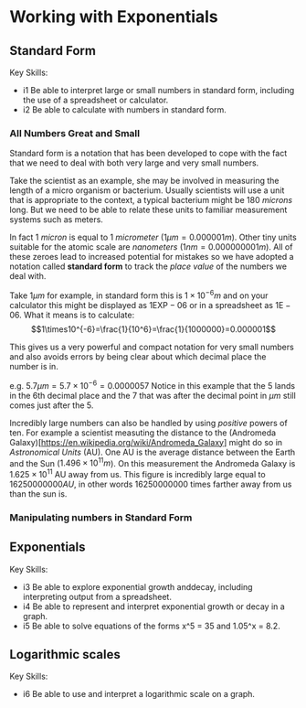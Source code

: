 # Working with Exponentials

## Standard Form

Key Skills:

- i1 Be able to interpret large or small numbers in standard form, including the use of a spreadsheet or calculator.
- i2 Be able to calculate with numbers in standard form.

### All Numbers Great and Small

Standard form is a notation that has been developed to cope with the fact that we need to deal with both very large and very small numbers.

Take the scientist as an example, she may be involved in measuring the length of a micro organism or bacterium. Usually scientists will use a unit that is appropriate to the context, a typical bacterium might be 180 *microns* long. But we need to be able to relate these units to familiar measurement systems such as meters. 

In fact 1 *micron* is equal to 1 *micrometer* ($1 \mu m = 0.000001 m$). Other tiny units suitable for the atomic scale are *nanometers* ($1 nm = 0.000000001m$). All of these zeroes lead to increased potential for mistakes so we have adopted a notation called **standard form** to track the *place value* of the numbers we deal with.

Take $1 \mu m$ for example, in standard form this is $1\times10^{-6}m$ and on your calculator this might be displayed as $1\text{EXP}-06$  or in a spreadsheet as $1\text{E}-06$. What it means is to calculate:
$$1\times10^{-6}=\frac{1}{10^6}=\frac{1}{1000000}=0.000001$$

This gives us a very powerful and compact notation for very small numbers and also avoids errors by being clear about which decimal place the number is in.

e.g. $5.7 \mu m = 5.7\times10^{-6}=0.0000057$
Notice in this example that the $5$ lands in the 6th decimal place and the $7$ that was after the decimal point in $\mu m$ still comes just after the $5$.

Incredibly large numbers can also be handled by using *positive* powers of ten. For example a scientist measuting the distance to the (Andromeda Galaxy)[https://en.wikipedia.org/wiki/Andromeda_Galaxy] might do so in *Astronomical Units* (AU). One AU is the average distance between the Earth and the Sun ($1.496\times10^{11}m$). On this measurement the Andromeda Galaxy is $1.625\times10^{11}$ AU away from us. This figure is incredibly large equal to $16250000000 AU$, in other words $16250000000$ times farther away from us than the sun is.

### Manipulating numbers in Standard Form
 


## Exponentials

Key Skills:

- i3 Be able to explore exponential growth anddecay, including interpreting output from a spreadsheet.
- i4 Be able to represent and interpret exponential growth or decay in a graph.
- i5 Be able to solve equations of the forms x^5 = 35 and 1.05^x = 8.2.


## Logarithmic scales

Key Skills:

- i6 Be able to use and interpret a logarithmic scale on a graph.
